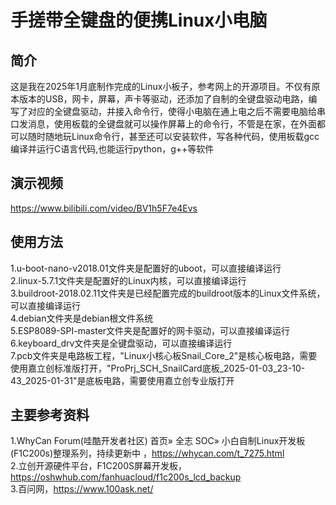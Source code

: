 # 手搓带全键盘的便携Linux小电脑
## 简介
这是我在2025年1月底制作完成的Linux小板子，参考网上的开源项目。不仅有原本版本的USB，网卡，屏幕，声卡等驱动，还添加了自制的全键盘驱动电路，编写了对应的全键盘驱动，并接入命令行，使得小电脑在通上电之后不需要电脑给串口发消息，使用板载的全键盘就可以操作屏幕上的命令行，不管是在家，在外面都可以随时随地玩Linux命令行，甚至还可以安装软件，写各种代码，使用板载gcc编译并运行C语言代码,也能运行python，g++等软件
## 演示视频
https://www.bilibili.com/video/BV1h5F7e4Evs
## 使用方法
1.u-boot-nano-v2018.01文件夹是配置好的uboot，可以直接编译运行<br />
2.linux-5.7.1文件夹是配置好的Linux内核，可以直接编译运行<br />
3.buildroot-2018.02.11文件夹是已经配置完成的buildroot版本的Linux文件系统，可以直接编译运行<br />
4.debian文件夹是debian根文件系统<br />
5.ESP8089-SPI-master文件夹是配置好的网卡驱动，可以直接编译运行<br />
6.keyboard_drv文件夹是全键盘驱动，可以直接编译运行<br />
7.pcb文件夹是电路板工程，"Linux小核心板Snail_Core_2"是核心板电路，需要使用嘉立创标准版打开，"ProPrj_SCH_SnailCard底板_2025-01-03_23-10-43_2025-01-31"是底板电路，需要使用嘉立创专业版打开<br />
## 主要参考资料
1.WhyCan Forum(哇酷开发者社区) 首页» 全志 SOC» 小白自制Linux开发板(F1C200s)整理系列，持续更新中 ，https://whycan.com/t_7275.html<br />
2.立创开源硬件平台，F1C200S屏幕开发板，https://oshwhub.com/fanhuacloud/f1c200s_lcd_backup<br />
3.百问网，https://www.100ask.net/